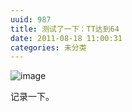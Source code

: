 ```yaml
---
uuid: 987
title: 测试了一下：TT达到64
date: 2011-08-18 11:00:31
categories: 未分类
---
```

![image](https://skywind3000.github.io/images/blog/wp-content/2011/08/image_thumb.png)

记录一下。

